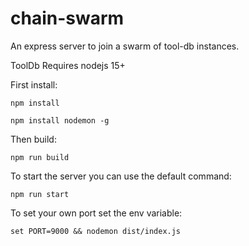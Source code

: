 # chain-swarm

An express server to join a swarm of tool-db instances.


ToolDb Requires nodejs 15+

First install:

```npm install```

```npm install nodemon -g```

Then build:

```npm run build```

To start the server you can use the default command:

```npm run start```

To set your own port set the env variable:

```set PORT=9000 && nodemon dist/index.js```

